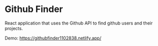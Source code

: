 # Github Finder

React application that uses the Github API to find github users and their projects.  

Demo: https://githubfinder1102838.netlify.app/
